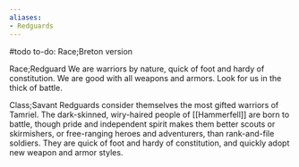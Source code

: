 ```yaml
---
aliases:
- Redguards
---
```

#todo 
to-do: Race;Breton version

Race;Redguard
We are warriors by nature, quick of foot and hardy of constitution. We are good with all weapons and armors. Look for us in the thick of battle.

Class;Savant
Redguards consider themselves the most gifted warriors of Tamriel. The dark-skinned, wiry-haired people of [[Hammerfell]] are born to battle, though pride and independent spirit makes them better scouts or skirmishers, or free-ranging heroes and adventurers, than rank-and-file soldiers. They are quick of foot and hardy of constitution, and quickly adopt new weapon and armor styles.